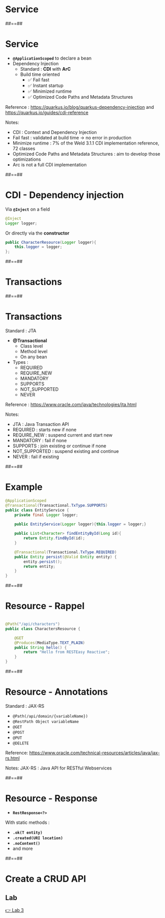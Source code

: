 <!-- .slide: class="with-code" -->
# Service

##==##
<!-- .slide: class="with-code" -->
# Service

- **```@ApplicationScoped```** to declare a bean
- Dependency Injection
  - Standard : **CDI** with **ArC**
  - Build time oriented
    - ✅ Fail fast
    - ✅ Instant startup
    - ✅ Minimized runtime 
    - ✅ Optimized Code Paths and Metadata Structures

Reference : https://quarkus.io/blog/quarkus-dependency-injection and https://quarkus.io/guides/cdi-reference
<!-- .element: class="credits" -->


Notes:
- CDI : Context and Dependency Injection
- Fail fast : validated at build time -> no error in production
- Minimize runtime : 7% of the Weld 3.1.1 CDI implementation reference, 72 classes
- Optimized Code Paths and Metadata Structures : aim to develop those optimizations
- Arc is not a full CDI implementation

##==##
<!-- .slide: class="with-code" -->
# CDI - Dependency injection

Via **```@Inject```** on a field
```java
@Inject
Logger logger;
```
Or directly via the **constructor**
```java
public CharacterResource(Logger logger){
    this.logger = logger;
};
```

##==##
<!-- .slide: class="with-code" -->
# Transactions

##==##
<!-- .slide: class="with-code" -->
# Transactions

Standard : JTA

- **@Transactional**
  - Class level
  - Method level
  - On any bean
- Types :
  - REQUIRED
  - REQUIRE_NEW
  - MANDATORY
  - SUPPORTS
  - NOT_SUPPORTED
  - NEVER

Reference : https://www.oracle.com/java/technologies/jta.html
<!-- .element: class="credits" -->


Notes:
- JTA : Java Transaction API
- REQUIRED : starts new if none
- REQUIRE_NEW : suspend current and start new
- MANDATORY : fail if none
- SUPPORTS : join existing or continue if none
- NOT_SUPPORTED : suspend existing and continue
- NEVER : fail if existing

##==##
<!-- .slide: class="with-code" -->
# Example
```java
@ApplicationScoped
@Transactional(Transactional.TxType.SUPPORTS)
public class EntityService {
    private final Logger logger;
    
    public EntityService(Logger logger){this.logger = logger;}

    public List<Character> findEntityById(Long id){
        return Entity.findById(id);
    }

    @Transactional(Transactional.TxType.REQUIRED)
    public Entity persist(@Valid Entity entity) {
        entity.persist();
        return entity;
    }
}
```

##==##
<!-- .slide: class="with-code" -->
# Resource - Rappel
```java [2,5-6]

@Path("/api/characters")
public class CharactersResource {

    @GET
    @Produces(MediaType.TEXT_PLAIN)
    public String hello() {
        return "Hello from RESTEasy Reactive";
    }
}
```


##==##
<!-- .slide: class="with-code" -->
# Resource - Annotations

Standard : JAX-RS

- ```@Path(/api/domain/{variableName})```
- ```@RestPath Object variableName```
- ```@GET```
- ```@POST```
- ```@PUT```
- ```@DELETE```

Reference: https://www.oracle.com/technical-resources/articles/java/jax-rs.html
<!-- .element: class="credits" -->

Notes:
JAX-RS : Java API for RESTful Webservices

##==##
<!-- .slide: class="with-code" -->
# Resource - Response

- **```RestResponse<?>```**

With static methods :
  - **```.ok(T entity)```**
  - **```.created(URI location)```**
  - **```.noContent()```**
  - and more

##==##
<!-- .slide: class="exercice" -->
# Create a CRUD API
## Lab

[👉 Lab 3](https://github.com/sfeir-open-source/sfeir-school-quarkus/blob/main/steps/01.07-crud-api/README.md)

